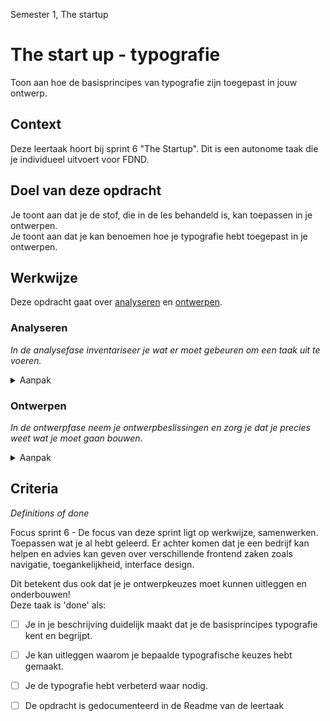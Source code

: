 

Semester 1, The startup

# The start up - typografie

Toon aan hoe de basisprincipes van typografie zijn toegepast in jouw ontwerp.  

## Context


Deze leertaak hoort bij sprint 6 "The Startup". Dit is een autonome taak die je individueel uitvoert voor FDND.


## Doel van deze opdracht

Je toont aan dat je de stof, die in de les behandeld is, kan toepassen in je ontwerpen.  
Je toont aan dat je kan benoemen hoe je typografie hebt toegepast in je ontwerpen.


## Werkwijze


Deze opdracht gaat over [analyseren](#analyseren) en [ontwerpen](#ontwerpen).

### Analyseren
*In de analysefase inventariseer je wat er moet gebeuren om een taak uit te voeren.*

<details>
<summary>Aanpak</summary>

1. Bekijk de ontwerpen die je deze sprint gemaakt hebt.
2. Maak screenshots en plaats ze in de Readme.
3. Beschrijf in de Readme welke typografische keuzes je gemaakt hebt, denk aan:  
  
-Keuze van lettertype.  
  
-Hierarchie.  
  
-Witruimte.  
  
-Uitlijning.  
  
-Leesregellengte.  
  
-Interlinie/line height/leading.  
  
-Kerning en tracking. 

#### Materiaal analysefase

- [Beginning Graphic Design: Typography](https://www.youtube.com/watch?v=sByzHoiYFX0)
- [Typography primer van Adobe](http://wwwimages.adobe.com/content/dam/acom/en/products/type/pdfs/adobe-type-primer.pdf)
- [Achtergrond informatie over typografie](https://www.letterfontein.nl/classificatie.html)

</details>

### Ontwerpen
*In de ontwerpfase neem je ontwerpbeslissingen en zorg je dat je precies weet wat je moet gaan bouwen.*

<details>
<summary>Aanpak</summary>

1. Als je, aan de hand van jouw eigen analyse, ruimte ziet voor verbetering, maak dan een nieuw ontwerp en plaats ook daar een screenshot van in de Readme.
2. Beschrijf wat je anders hebt gedaan en waarom.


#### Materiaal ontwerpfase

- [Beginning Graphic Design: Typography](https://www.youtube.com/watch?v=sByzHoiYFX0)
- [Typography primer van Adobe](http://wwwimages.adobe.com/content/dam/acom/en/products/type/pdfs/adobe-type-primer.pdf)
- [Achtergrond informatie over typografie](https://www.letterfontein.nl/classificatie.html)

</details>


## Criteria
*Definitions of done*

Focus sprint 6 - De focus van deze sprint ligt op werkwijze, samenwerken. Toepassen wat je al hebt geleerd. Er achter komen dat je een bedrijf kan helpen en advies kan geven over verschillende frontend zaken zoals navigatie, toegankelijkheid, interface design.

Dit betekent dus ook dat je je ontwerpkeuzes moet kunnen uitleggen en onderbouwen!  
Deze taak is 'done' als:

- [ ] Je in je beschrijving duidelijk maakt dat je de basisprincipes typografie kent en begrijpt.
- [ ] Je kan uitleggen waarom je bepaalde typografische keuzes hebt gemaakt.
- [ ] Je de typografie hebt verbeterd waar nodig.
- [ ] De opdracht is gedocumenteerd in de Readme van de leertaak


